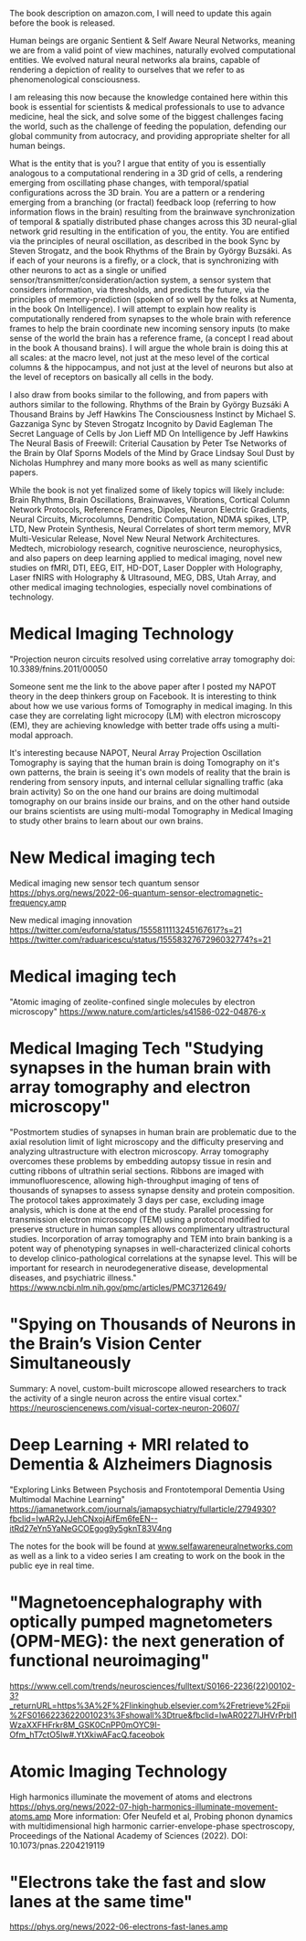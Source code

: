 The book description on amazon.com, I will need to update this again before the book is released.

Human beings are organic Sentient & Self Aware Neural Networks, meaning we are from a valid point of view machines, naturally evolved computational entities. We evolved natural neural networks ala brains, capable of rendering a depiction of reality to ourselves that we refer to as phenomenological consciousness.

I am releasing this now because the knowledge contained here within this book is essential for scientists & medical professionals to use to advance medicine, heal the sick, and solve some of the biggest challenges facing the world, such as the challenge of feeding the population, defending our global community from autocracy, and providing appropriate shelter for all human beings.

What is the entity that is you? I argue that entity of you is essentially analogous to a computational rendering in a 3D grid of cells, a rendering emerging from oscillating phase changes, with temporal/spatial configurations across the 3D brain. You are a pattern or a rendering emerging from a branching (or fractal) feedback loop (referring to how information flows in the brain) resulting from the brainwave synchronization of temporal & spatially distributed phase changes across this 3D neural-glial network grid resulting in the entification of you, the entity. You are entified via the principles of neural oscillation, as described in the book Sync by Steven Strogatz, and the book Rhythms of the Brain by György Buzsáki. As if each of your neurons is a firefly, or a clock, that is synchronizing with other neurons to act as a single or unified sensor/transmitter/consideration/action system, a sensor system that considers information, via thresholds, and predicts the future, via the principles of memory-prediction (spoken of so well by the folks at Numenta, in the book On Intelligence). I will attempt to explain how reality is computationally rendered from synapses to the whole brain with reference frames to help the brain coordinate new incoming sensory inputs (to make sense of the world the brain has a reference frame, (a concept I read about in the book A thousand brains). I will argue the whole brain is doing this at all scales: at the macro level, not just at the meso level of the cortical columns & the hippocampus, and not just at the level of neurons but also at the level of receptors on basically all cells in the body.

I also draw from books similar to the following, and from papers with authors similar to the following.
Rhythms of the Brain by György Buzsáki
A Thousand Brains by Jeff Hawkins
The Consciousness Instinct by Michael S. Gazzaniga
Sync by Steven Strogatz
Incognito by David Eagleman
The Secret Language of Cells by Jon Lieff MD
On Intelligence by Jeff Hawkins
The Neural Basis of Freewill: Criterial Causation by Peter Tse
Networks of the Brain by Olaf Sporns
Models of the Mind by Grace Lindsay
Soul Dust by Nicholas Humphrey
and many more books as well as many scientific papers.

While the book is not yet finalized some of likely topics will likely include:
Brain Rhythms, Brain Oscillations, Brainwaves, Vibrations, Cortical Column Network Protocols, Reference Frames, Dipoles, Neuron Electric Gradients, Neural Circuits, Microcolumns, Dendritic Computation, NDMA spikes, LTP, LTD, New Protein Synthesis, Neural Correlates of short term memory, MVR Multi-Vesicular Release, Novel New Neural Network Architectures.
Medtech, microbiology research, cognitive neuroscience, neurophysics, and also papers on deep learning applied to medical imaging, novel new studies on fMRI, DTI, EEG, EIT, HD-DOT, Laser Doppler with Holography, Laser fNIRS with Holography & Ultrasound, MEG, DBS, Utah Array, and other medical imaging technologies, especially novel combinations of technology.

# Medical Imaging Technology
"Projection neuron circuits resolved using correlative array tomography doi: 10.3389/fnins.2011/00050

Someone sent me the link to the above paper after I posted my NAPOT theory in the deep thinkers group on Facebook. It is interesting to think about how we use various forms of Tomography in medical imaging. In this case they are correlating light microcopy (LM) with electron microscopy (EM), they are achieving knowledge with better trade offs using a multi-modal approach.

It's interesting because NAPOT, Neural Array Projection Oscillation Tomography is saying that the human brain is doing Tomography on it's own patterns, the brain is seeing it's own models of reality that the brain is rendering from sensory inputs, and internal cellular signalling traffic (aka brain activity) So on the one hand our brains are doing multimodal tomography on our brains inside our brains, and on the other hand outside our brains scientists are using multi-modal Tomography in Medical Imaging to study other brains to learn about our own brains.

# New Medical imaging tech

Medical imaging new sensor tech quantum sensor
https://phys.org/news/2022-06-quantum-sensor-electromagnetic-frequency.amp

New medical imaging innovation
https://twitter.com/euforna/status/1555811113245167617?s=21
https://twitter.com/raduaricescu/status/1555832767296032774?s=21

# Medical imaging tech
"Atomic imaging of zeolite-confined single molecules by electron microscopy"
https://www.nature.com/articles/s41586-022-04876-x

# Medical Imaging Tech "Studying synapses in the human brain with array tomography and electron microscopy"
"Postmortem studies of synapses in human brain are problematic due to the axial resolution limit of light microscopy and the difficulty preserving and analyzing ultrastructure with electron microscopy. Array tomography overcomes these problems by embedding autopsy tissue in resin and cutting ribbons of ultrathin serial sections. Ribbons are imaged with immunofluorescence, allowing high-throughput imaging of tens of thousands of synapses to assess synapse density and protein composition. The protocol takes approximately 3 days per case, excluding image analysis, which is done at the end of the study. Parallel processing for transmission electron microscopy (TEM) using a protocol modified to preserve structure in human samples allows complimentary ultrastructural studies. Incorporation of array tomography and TEM into brain banking is a potent way of phenotyping synapses in well-characterized clinical cohorts to develop clinico-pathological correlations at the synapse level. This will be important for research in neurodegenerative disease, developmental diseases, and psychiatric illness."
https://www.ncbi.nlm.nih.gov/pmc/articles/PMC3712649/

# "Spying on Thousands of Neurons in the Brain’s Vision Center Simultaneously
Summary: A novel, custom-built microscope allowed researchers to track the activity of a single neuron across the entire visual cortex."
https://neurosciencenews.com/visual-cortex-neuron-20607/

# Deep Learning + MRI related to Dementia & Alzheimers Diagnosis
"Exploring Links Between Psychosis and Frontotemporal Dementia Using Multimodal Machine Learning"
https://jamanetwork.com/journals/jamapsychiatry/fullarticle/2794930?fbclid=IwAR2yJJehCNxojAifEm6feEN--itRd27eYn5YaNeGCOEgog9y5gknT83V4ng

The notes for the book will be found at www.selfawareneuralnetworks.com as well as a link to a video series I am creating to work on the book in the public eye in real time.

# "Magnetoencephalography with optically pumped magnetometers (OPM-MEG): the next generation of functional neuroimaging"
https://www.cell.com/trends/neurosciences/fulltext/S0166-2236(22)00102-3?_returnURL=https%3A%2F%2Flinkinghub.elsevier.com%2Fretrieve%2Fpii%2FS0166223622001023%3Fshowall%3Dtrue&fbclid=IwAR0227lJHVrPrbl1WzaXXFHFrkr8M_GSK0CnPP0mOYC9I-Ofm_hT7ctO5Iw#.YtXkiwAFacQ.faceobok

# Atomic Imaging Technology
High harmonics illuminate the movement of atoms and electrons
https://phys.org/news/2022-07-high-harmonics-illuminate-movement-atoms.amp
More information: Ofer Neufeld et al, Probing phonon dynamics with multidimensional high harmonic carrier-envelope-phase spectroscopy, Proceedings of the National Academy of Sciences (2022). DOI: 10.1073/pnas.2204219119

# "Electrons take the fast and slow lanes at the same time"
https://phys.org/news/2022-06-electrons-fast-lanes.amp